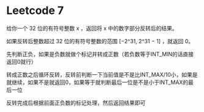 # Leetcode 7

给你一个 32 位的有符号整数 x ，返回将 x 中的数字部分反转后的结果。

如果反转后整数超过 32 位的有符号整数的范围 [−2^31,  2^31 − 1] ，就返回 0。

先判断正负，如果是负数就做个标记并转成正数（若负数等于INT_MIN的话直接返回0就行）

转成正数之后循环反转，反转前判断一下当前值是不是比INT_MAX/10小，如果是就继续，如果不是就返回0，如果等于就判断最后一位是不是小于INT_MAX的最后一位

反转完成后根据前面正负数的标记处理，然后返回结果即可
